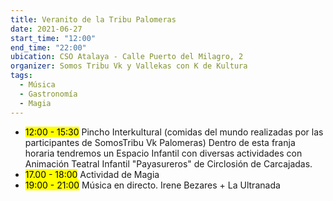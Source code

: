 ```yaml
---
title: Veranito de la Tribu Palomeras
date: 2021-06-27
start_time: "12:00"
end_time: "22:00"
ubication: CSO Atalaya - Calle Puerto del Milagro, 2 
organizer: Somos Tribu Vk y Vallekas con K de Kultura
tags:
  - Música
  - Gastronomía
  - Magia
---
```

- <mark>12:00 - 15:30</mark> Pincho Interkultural (comidas del mundo realizadas por las participantes de SomosTribu Vk Palomeras) Dentro de esta franja horaria tendremos un Espacio Infantil con diversas actividades con Animación Teatral Infantil "Payasureros" de Circlosión de Carcajadas.
- <mark>17.00 - 18:00</mark> Actividad de Magia 
- <mark> 19:00 - 21:00</mark> Música en directo. Irene Bezares + La Ultranada 
